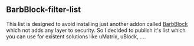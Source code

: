 ## BarbBlock-filter-list

This list is designed to avoid installing just another addon called [BarbBlock](https://github.com/paulgb/BarbBlock) which not adds any layer to security. So I decided to publish it's list which you can use for existent solutions like uMatrix, uBlock, ....
